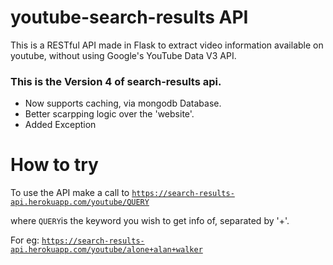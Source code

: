 # youtube-search-results API
This is a RESTful API made in Flask to extract video information available on youtube, without using Google's YouTube Data V3 API.

### This is the Version 4 of search-results api.
- Now supports caching, via mongodb Database.
- Better scarpping logic over the 'website'.
- Added Exception

# How to try

To use the API make a call to <code>https://search-results-api.herokuapp.com/youtube/QUERY</code>

where <code>QUERY</code>is the keyword you wish to get info of, separated by '+'. 

For eg: <code>https://search-results-api.herokuapp.com/youtube/alone+alan+walker</code>